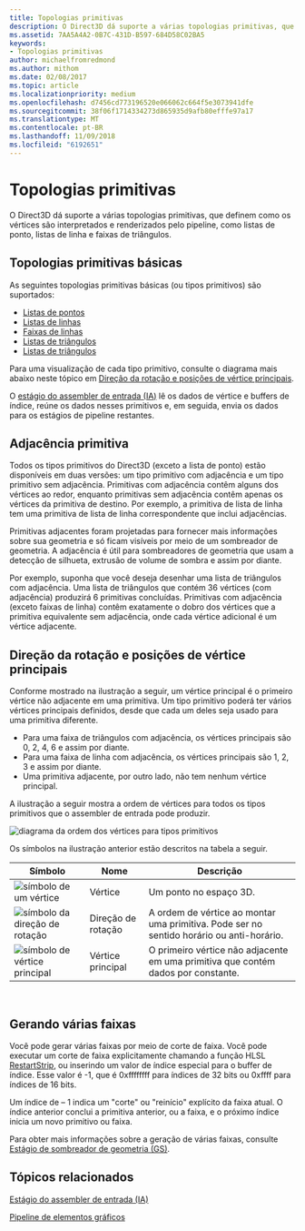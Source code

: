 ```yaml
---
title: Topologias primitivas
description: O Direct3D dá suporte a várias topologias primitivas, que definem como os vértices são interpretados e renderizados pelo pipeline, como listas de ponto, listas de linha e faixas de triângulos.
ms.assetid: 7AA5A4A2-0B7C-431D-B597-684D58C02BA5
keywords:
- Topologias primitivas
author: michaelfromredmond
ms.author: mithom
ms.date: 02/08/2017
ms.topic: article
ms.localizationpriority: medium
ms.openlocfilehash: d7456cd773196520e066062c664f5e3073941dfe
ms.sourcegitcommit: 38f06f1714334273d865935d9afb80efffe97a17
ms.translationtype: MT
ms.contentlocale: pt-BR
ms.lasthandoff: 11/09/2018
ms.locfileid: "6192651"
---
```

# <a name="primitive-topologies"></a>Topologias primitivas


O Direct3D dá suporte a várias topologias primitivas, que definem como os vértices são interpretados e renderizados pelo pipeline, como listas de ponto, listas de linha e faixas de triângulos.

## <a name="span-idprimitivetypesspanspan-idprimitivetypesspanspan-idprimitivetypesspanbasic-primitive-topologies"></a><span id="Primitive_Types"></span><span id="primitive_types"></span><span id="PRIMITIVE_TYPES"></span>Topologias primitivas básicas


As seguintes topologias primitivas básicas (ou tipos primitivos) são suportados:

-   [Listas de pontos](point-lists.md)
-   [Listas de linhas](line-lists.md)
-   [Faixas de linhas](line-strips.md)
-   [Listas de triângulos](triangle-lists.md)
-   [Listas de triângulos](triangle-strips.md)

Para uma visualização de cada tipo primitivo, consulte o diagrama mais abaixo neste tópico em [Direção da rotação e posições de vértice principais](#winding-direction-and-leading-vertex-positions).

O [estágio do assembler de entrada (IA)](input-assembler-stage--ia-.md) lê os dados de vértice e buffers de índice, reúne os dados nesses primitivos e, em seguida, envia os dados para os estágios de pipeline restantes.

## <a name="span-idprimitiveadjacencyspanspan-idprimitiveadjacencyspanspan-idprimitiveadjacencyspanprimitive-adjacency"></a><span id="Primitive_Adjacency"></span><span id="primitive_adjacency"></span><span id="PRIMITIVE_ADJACENCY"></span>Adjacência primitiva


Todos os tipos primitivos do Direct3D (exceto a lista de ponto) estão disponíveis em duas versões: um tipo primitivo com adjacência e um tipo primitivo sem adjacência. Primitivas com adjacência contêm alguns dos vértices ao redor, enquanto primitivas sem adjacência contêm apenas os vértices da primitiva de destino. Por exemplo, a primitiva de lista de linha tem uma primitiva de lista de linha correspondente que inclui adjacências.

Primitivas adjacentes foram projetadas para fornecer mais informações sobre sua geometria e só ficam visíveis por meio de um sombreador de geometria. A adjacência é útil para sombreadores de geometria que usam a detecção de silhueta, extrusão de volume de sombra e assim por diante.

Por exemplo, suponha que você deseja desenhar uma lista de triângulos com adjacência. Uma lista de triângulos que contém 36 vértices (com adjacência) produzirá 6 primitivas concluídas. Primitivas com adjacência (exceto faixas de linha) contêm exatamente o dobro dos vértices que a primitiva equivalente sem adjacência, onde cada vértice adicional é um vértice adjacente.

## <a name="span-idwindingdirectionandleadingvertexpositionsspanspan-idwindingdirectionandleadingvertexpositionsspanspan-idwindingdirectionandleadingvertexpositionsspanspan-idwinding-direction-and-leading-vertex-positionsspanwinding-direction-and-leading-vertex-positions"></a><span id="Winding_Direction_and_Leading_Vertex_Positions"></span><span id="winding_direction_and_leading_vertex_positions"></span><span id="WINDING_DIRECTION_AND_LEADING_VERTEX_POSITIONS"></span><span id="winding-direction-and-leading-vertex-positions"></span>Direção da rotação e posições de vértice principais


Conforme mostrado na ilustração a seguir, um vértice principal é o primeiro vértice não adjacente em uma primitiva. Um tipo primitivo poderá ter vários vértices principais definidos, desde que cada um deles seja usado para uma primitiva diferente.

-   Para uma faixa de triângulos com adjacência, os vértices principais são 0, 2, 4, 6 e assim por diante.
-   Para uma faixa de linha com adjacência, os vértices principais são 1, 2, 3 e assim por diante.
-   Uma primitiva adjacente, por outro lado, não tem nenhum vértice principal.

A ilustração a seguir mostra a ordem de vértices para todos os tipos primitivos que o assembler de entrada pode produzir.

![diagrama da ordem dos vértices para tipos primitivos](images/d3d10-primitive-topologies.png)

Os símbolos na ilustração anterior estão descritos na tabela a seguir.

| Símbolo                                                                                   | Nome              | Descrição                                                                         |
|------------------------------------------------------------------------------------------|-------------------|-------------------------------------------------------------------------------------|
| ![símbolo de um vértice](images/d3d10-primitive-topologies-vertex.png)                     | Vértice            | Um ponto no espaço 3D.                                                                |
| ![símbolo da direção de rotação](images/d3d10-primitive-topologies-winding-direction.png) | Direção de rotação | A ordem de vértice ao montar uma primitiva. Pode ser no sentido horário ou anti-horário. |
| ![símbolo de vértice principal](images/d3d10-primitive-topologies-leading-vertex.png)       | Vértice principal    | O primeiro vértice não adjacente em uma primitiva que contém dados por constante.       |

 

## <a name="span-idgeneratingmultiplestripsspanspan-idgeneratingmultiplestripsspanspan-idgeneratingmultiplestripsspangenerating-multiple-strips"></a><span id="Generating_Multiple_Strips"></span><span id="generating_multiple_strips"></span><span id="GENERATING_MULTIPLE_STRIPS"></span>Gerando várias faixas


Você pode gerar várias faixas por meio de corte de faixa. Você pode executar um corte de faixa explicitamente chamando a função HLSL [RestartStrip](https://msdn.microsoft.com/library/windows/desktop/bb509660), ou inserindo um valor de índice especial para o buffer de índice. Esse valor é -1, que é 0xffffffff para índices de 32 bits ou 0xffff para índices de 16 bits.

Um índice de – 1 indica um "corte" ou "reinício" explícito da faixa atual. O índice anterior conclui a primitiva anterior, ou a faixa, e o próximo índice inicia um novo primitivo ou faixa.

Para obter mais informações sobre a geração de várias faixas, consulte [Estágio de sombreador de geometria (GS)](geometry-shader-stage--gs-.md).

## <a name="span-idrelated-topicsspanrelated-topics"></a><span id="related-topics"></span>Tópicos relacionados


[Estágio do assembler de entrada (IA)](input-assembler-stage--ia-.md)

[Pipeline de elementos gráficos](graphics-pipeline.md)

 

 




